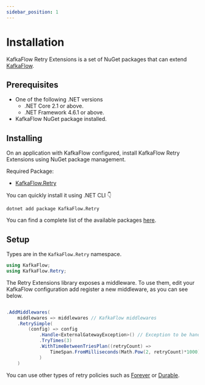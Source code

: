 ```yaml
---
sidebar_position: 1
---
```



# Installation

KafkaFlow Retry Extensions is a set of NuGet packages that can extend [KafkaFlow](https://github.com/Farfetch/kafkaflow).


## Prerequisites

 - One of the following .NET versions
   - .NET Core 2.1 or above.
   - .NET Framework 4.6.1 or above.
 - KafkaFlow NuGet package installed.


## Installing

On an application with KafkaFlow configured, install KafkaFlow Retry Extensions using NuGet package management.

Required Package:

* [KafkaFlow.Retry](https://www.nuget.org/packages/KafkaFlow.Retry/)


You can quickly install it using .NET CLI 👇
```shell
dotnet add package KafkaFlow.Retry
```

You can find a complete list of the available packages [here](packages.md).

## Setup

Types are in the `KafkaFlow.Retry` namespace.

```csharp
using KafkaFlow;
using KafkaFlow.Retry;
```

The Retry Extensions library exposes a middleware. To use them, edit your KafkaFlow configuration add register a new middleware, as you can see below.

```csharp

.AddMiddlewares(
    middlewares => middlewares // KafkaFlow middlewares
    .RetrySimple(
        (config) => config
            .Handle<ExternalGatewayException>() // Exception to be handled
            .TryTimes(3)
            .WithTimeBetweenTriesPlan((retryCount) => 
                TimeSpan.FromMilliseconds(Math.Pow(2, retryCount)*1000) // exponential backoff
            )
    )
```

You can use other types of retry policies such as [Forever](../guides/forever-retries.md) or [Durable](../guides/durable-retries.md).


